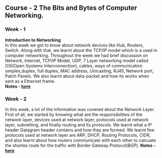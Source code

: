 
## Course - 2 The Bits and Bytes of Computer Networking.

### <b>Week - 1</b>
<b>Introduction to Networking</b>  
In this week we got to know about network devices like Hub, Routers, Switch. Along with that, we learnt about the TCP/IP model which is a used in computer networking. Throughout the week we had brief discussion on Network, Internet, TCP/IP Model, UDP, 7 Layer networking model called OSI(Open Systems Interconnection), cables, ways of communication simplex,duplex, full duplex, MAC address, Unicasting, RJ45, Network port, Patch Panels. We also learnt about data-packet and how its works when sent as a Ethernet frame.  
<b>Notes - [here](./Week-1/README.md)</b>

### <b>Week - 2</b>
In this week, a lot of the information was covered about the Network Layer. First of all, we started by knowing what are the responsibilities of the network layer, devices used at network layer, protocols used at network layer, subnetting, and finally routing and its protocols. We learnt what a IP header Datagram header contains and how they are formed. We learnt few protocols used at network layer are ARP, DHCP, Routing Protocols, CIDR, and also learnt about how routers communicate with each other to calcuate the shortes route for the traffic with Border Gateeay Protocol(BGP).
<b>Notes - [here](./Week-2/README.md)</b>

